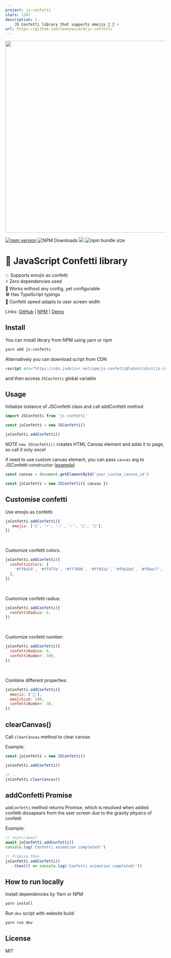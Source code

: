 ```yaml
---
project: js-confetti
stars: 1247
description: |-
    JS Confetti library that supports emojis 🦄 🎉 ⚡️
url: https://github.com/loonywizard/js-confetti
---
```



<img src="assets/app-demo.gif" width="600px" />


[![npm version](https://badge.fury.io/js/js-confetti.svg)](https://badge.fury.io/js/js-confetti)
![NPM Downloads](https://img.shields.io/npm/dw/js-confetti)
[![](https://data.jsdelivr.com/v1/package/npm/js-confetti/badge?style=rounded)](https://www.jsdelivr.com/package/npm/js-confetti)
![npm bundle size](https://img.shields.io/bundlephobia/minzip/js-confetti)

# 🎉 JavaScript Confetti library

💥 Supports emojis as confetti<br/>
⚡️ Zero dependencies used<br/>
🦄 Works without any config, yet configurable<br/>
🛠 Has TypeScript typings<br/>
🧩 Confetti speed adapts to user screen width

Links: [GitHub](https://github.com/loonywizard/js-confetti) | [NPM](https://www.npmjs.com/package/js-confetti) | [Demo](https://loonywizard.github.io/js-confetti/)


## Install

You can install library from NPM using yarn or npm

```sh
yarn add js-confetti
```

Alternatively you can download script from CDN
```html
<script src="https://cdn.jsdelivr.net/npm/js-confetti@latest/dist/js-confetti.browser.js"></script>
```

and then access `JSConfetti` global variable

## Usage

Initialize instance of JSConfetti class and call addConfetti method

```js
import JSConfetti from 'js-confetti'

const jsConfetti = new JSConfetti()

jsConfetti.addConfetti()
```

*NOTE* `new JSConfetti()` creates HTML Canvas element and adds it to page, so call it only once!

If need to use custom canvas element, you can pass `canvas` arg to JSConfetti constructor ([example](https://codepen.io/loonywizard-the-selector/pen/wvdPbGm))

```js
const canvas = document.getElementById('your_custom_canvas_id')

const jsConfetti = new JSConfetti({ canvas })
```

## Customise confetti

Use emojis as confetti:

```js
jsConfetti.addConfetti({
   emojis: ['🌈', '⚡️', '💥', '✨', '💫', '🌸'],
})
```

<br/>

Customize confetti colors:

```js
jsConfetti.addConfetti({
  confettiColors: [
    '#ff0a54', '#ff477e', '#ff7096', '#ff85a1', '#fbb1bd', '#f9bec7',
  ],
})
```

<br/>

Customize confetti radius:

```js
jsConfetti.addConfetti({
  confettiRadius: 6,
})
```

<br/>

Customize confetti number:

```js
jsConfetti.addConfetti({
  confettiRadius: 6,
  confettiNumber: 500,
})
```

<br/>

Combine different properties:

```js
jsConfetti.addConfetti({
  emojis: ['🦄'],
  emojiSize: 100,
  confettiNumber: 30,
})
```

## clearCanvas()

Call `clearCanvas` method to clear canvas

Example:

```js
const jsConfetti = new JSConfetti()

jsConfetti.addConfetti()

// ... 
jsConfetti.clearCanvas()
```

## addConfetti Promise

`addConfetti` method returns Promise, which is resolved when added confetti dissapears from the user screen due to the gravity physics of confetti

Example:

```js
// async/await
await jsConfetti.addConfetti()
console.log('Confetti animation completed!')

// Promise.then
jsConfetti.addConfetti()
   .then(() => console.log('Confetti animation completed!'))
```

## How to run locally

Install dependencies by Yarn or NPM
```sh
yarn install
```

Run `dev` script with website build
```sh
yarn run dev
```

## License
MIT

